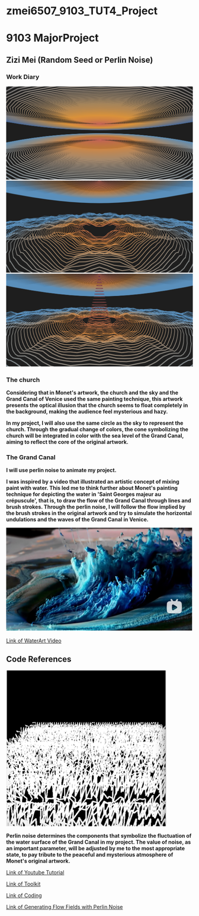 # zmei6507_9103_TUT4_Project
# 9103 MajorProject

## Zizi Mei (Random Seed or Perlin Noise)

### Work Diary
![An image of First step](readmeImages/Project1.png)
![An image of Second step](readmeImages/Project2.png)
![An image of Third step](readmeImages/Project3.png)

### The church
**Considering that in Monet's artwork, the church and the sky and the Grand Canal of Venice used the same painting technique, this artwork presents the optical illusion that the church seems to float completely in the background, making the audience feel mysterious and hazy.**

**In my project, I will also use the same circle as the sky to represent the church.     Through the gradual change of colors, the cone symbolizing the church will be integrated in color with the sea level of the Grand Canal, aiming to reflect the core of the original artwork.**

### The Grand Canal
**I will use perlin noise to animate my project.**

**I was inspired by a video that illustrated an artistic concept of mixing paint with water. This led me to think further about Monet's painting technique for depicting the water in 'Saint Georges majeur au crépuscule', that is, to draw the flow of the Grand Canal through lines and brush strokes. Through the perlin noise, I will follow the flow implied by the brush strokes in the original artwork and try to simulate the horizontal undulations and the waves of the Grand Canal in Venice.**

![An image of WaterArt](readmeImages/WaterArt.png)

[Link of WaterArt Video](https://www.bilibili.com/video/BV1nW411v7v7/?spm_id_from=333.337.search-card.all.click&vd_source=fc9c0f64a454bdacf3b6840edc7786c3)

## Code References
![An image of PerlinNoise](readmeImages/PerlinNoise.png)

**Perlin noise determines the components that symbolize the fluctuation of the water surface of the Grand Canal in my project. The value of noise, as an important parameter, will be adjusted by me to the most appropriate state, to pay tribute to the peaceful and mysterious atmosphere of Monet's original artwork.**

[Link of Youtube Tutorial](https://www.youtube.com/watch?v=_Tyhfpxwips)

[Link of Toolkit](https://github.com/vharivinay/Flow-field-using-noise)

[Link of Coding](https://editor.p5js.org/codingtrain/sketches/vDcIAbfg7)

[Link of Generating Flow Fields with Perlin Noise](https://vharivinay.xyz/generative/flowfiled/)


